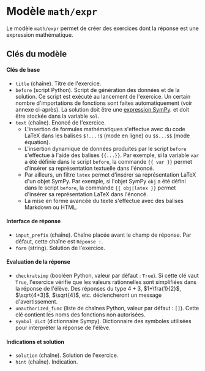 # Modèle `math/expr`

Le modèle `math/expr` permet de créer des exercices dont la réponse est une expression mathématique.

## Clés du modèle

#### Clés de base
* `title` (chaîne). Titre de l'exercice.
* `before` (script Python). Script de génération des données et de la solution. Ce script est exécuté au lancement de l'exercice. Un certain nombre d'importations de fonctions sont faites automatiquement (voir annexe ci-après). La solution doit être une [expression SymPy](https://docs.sympy.org/latest/modules/core.html?#module-sympy.core.expr). et doit être stockée dans la variable `sol`.
* `text` (chaîne). Enoncé de l'exercice. 
  * L'insertion de formules mathématiques s'effectue avec du code LaTeX dans les balises `$!...!$` (mode en ligne) ou `$$...$$` (mode équation).
  * L'insertion dynamique de données produites par le script `before` s'effectue à l'aide des balises `{{...}}`. Par exemple, si la variable `var` a été définie dans le script `before`, la commande `{{ var }}` permet d'insérer sa représentation textuelle dans l'énoncé.
  * Par ailleurs, un filtre `latex` permet d'insérer sa représentation LaTeX d'un objet SymPy. Par exemple, si l'objet SymPy `obj` a été défini dans le script `before`, la commande `{{ obj|latex }}` permet d'insérer sa représentation LaTeX dans l'énoncé.
  * La mise en forme avancée du texte s'effectue avec des balises Markdown ou HTML.

#### Interface de réponse
* `input_prefix` (chaîne). Chaîne placée avant le champ de réponse. Par défaut, cette chaîne est `Réponse :`.
* `form` (string). Solution de l'exercice.

#### Evaluation de la réponse
* `checkratsimp` (booléen Python, valeur par défaut : `True`). Si cette clé vaut `True`, l'exercice vérifie que les valeurs rationnelles sont simplifiées dans la réponse de l'élève. Des réponses du type $4+3$, $1+\fra{1}{2}$, $\sqrt{4+3}$, $\sqrt{4}$, etc. déclencheront un message d'avertissement.
* `unauthorized_func` (liste de chaînes Python, valeur par défaut : `[]`). Cette clé contient les noms des fonctions non autorisées.
* `symbol_dict` (dictionnaire Sympy). Dictionnaire des symboles utilisées pour interpréter la réponse de l'élève.

#### Indications et solution
* `solution` (chaîne). Solution de l'exercice.
* `hint` (chaîne). Indication.
